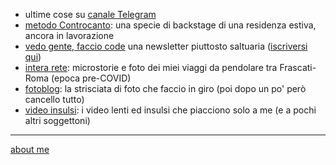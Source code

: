   
- ultime cose su [canale Telegram](https://t.me/s/cacioman)   
- [metodo Controcanto](https://cacioman.github.io/controcanto000.html): una specie di backstage di una residenza estiva, ancora in lavorazione  
- [vedo gente, faccio code](https://tinyletter.com/cacioman/archive) una newsletter piuttosto saltuaria ([iscriversi qui](https://tinyletter.com/cacioman))  
- [intera rete](https://cacioman.github.io/interarete.html): microstorie e foto dei miei viaggi da pendolare tra Frascati-Roma (epoca pre-COVID)  
- [fotoblog](https://www.flickr.com/photos/cacioman/): la strisciata di foto che faccio in giro (poi dopo un po' però cancello tutto) 
- [video insulsi](https://www.youtube.com/c/ClaudioGatti44): i video lenti ed insulsi che piacciono solo a me (e a pochi altri soggettoni)   

---    
[about me](https://about.me/cacioman) 
